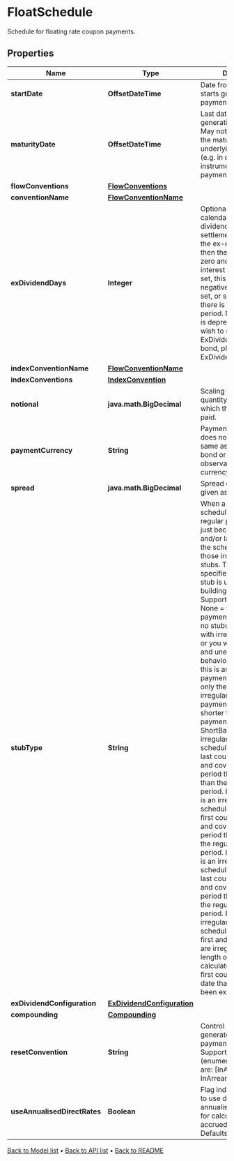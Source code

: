 

# FloatSchedule

Schedule for floating rate coupon payments.

## Properties

| Name | Type | Description | Notes |
|------------ | ------------- | ------------- | -------------|
|**startDate** | **OffsetDateTime** | Date from which LUSID starts generating the payment schedule. |  [optional] |
|**maturityDate** | **OffsetDateTime** | Last date of the payment generation schedule. May not necessarily be the maturity date of the underlying instrument (e.g. in case the instrument has multiple payment schedules). |  [optional] |
|**flowConventions** | [**FlowConventions**](FlowConventions.md) |  |  [optional] |
|**conventionName** | [**FlowConventionName**](FlowConventionName.md) |  |  [optional] |
|**exDividendDays** | **Integer** | Optional. Number of calendar days in the ex-dividend period. If the settlement date falls in the ex-dividend period then the coupon paid is zero and the accrued interest is negative. If set, this must be a non-negative number. If not set, or set to 0, then there is no ex-dividend period.   NOTE: This field is deprecated. If you wish to set the ExDividendDays on a bond, please use the ExDividendConfiguration. |  [optional] |
|**indexConventionName** | [**FlowConventionName**](FlowConventionName.md) |  |  [optional] |
|**indexConventions** | [**IndexConvention**](IndexConvention.md) |  |  [optional] |
|**notional** | **java.math.BigDecimal** | Scaling factor, the quantity outstanding on which the rate will be paid. |  [optional] |
|**paymentCurrency** | **String** | Payment currency. This does not have to be the same as the nominal bond or observation/reset currency. |  |
|**spread** | **java.math.BigDecimal** | Spread over floating rate given as a fraction. |  [optional] |
|**stubType** | **String** | When a payment schedule doesn&#39;t have regular payment intervals just because of the first and/or last coupons of the schedule, we call those irregular coupons stubs. This configuration specifies what type of stub is used when building the schedule Supported values are: None &#x3D; this is a regular payment schedule with no stubs. DO NOT use it with irregular schedules or you will get incorrect and unexpected behaviour. ShortFront &#x3D; this is an irregular payment schedule where only the first coupon is irregular, and covers a payment period that is shorter than the regular payment period. ShortBack &#x3D; this is an irregular payment schedule where only the last coupon is irregular, and covers a payment period that is shorter than the regular payment period. LongFront &#x3D; this is an irregular payment schedule where only the first coupon is irregular, and covers a payment period that is longer than the regular payment period. LongBack &#x3D; this is an irregular payment schedule where only the last coupon is irregular, and covers a payment period that is longer than the regular payment period. Both &#x3D; this is an irregular payment schedule where both the first and the last coupons are irregular, and the length of these periods is calculated based on the first coupon payment date that should have been explicitly set. |  [optional] |
|**exDividendConfiguration** | [**ExDividendConfiguration**](ExDividendConfiguration.md) |  |  [optional] |
|**compounding** | [**Compounding**](Compounding.md) |  |  [optional] |
|**resetConvention** | **String** | Control how resets are generated relative to payment convention(s).  Supported string (enumeration) values are: [InAdvance, InArrears]. |  [optional] |
|**useAnnualisedDirectRates** | **Boolean** | Flag indicating whether to use daily updated annualised interest rates for calculating the accrued interest. Defaults to false. |  [optional] |



[Back to Model list](../README.md#documentation-for-models) &#8226; [Back to API list](../README.md#documentation-for-api-endpoints) &#8226; [Back to README](../README.md)


